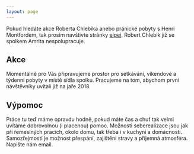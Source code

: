```yaml
---
layout: page
---
```


<p class="message">
  Pokud hledáte akce Roberta Chlebika anebo pránické pobyty s Henri Montfordem, tak prosím navštivte stránky <a href="http://eipei.eu">eipei</a>. Robert Chlebik již se spolkem Amrita nespolupracuje.
</p>

## Akce

Momentálně pro Vás připravujeme prostor pro setkávání, víkendové a týdenní pobyty v místě sídla spolku. Pracujeme na tom, abychom první návštěvníky uvítali již na jaře 2018.

## Výpomoc

Práce tu teď máme opravdu hodně, pokud máte čas a chuť tak velmi uvítáme dobrovolnou (i placenou) pomoc. Možnosti seberealizace jsou jak při řemeslných pracích, okolo domu, tak třeba i v kuchyni a domácnosti. Samozřejmostí je možnost přespání, zajištění stravy a příjemná atmosféra. Napište nám email. 
